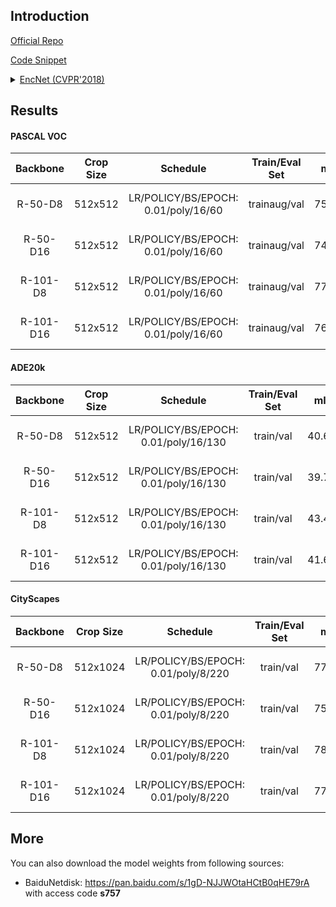 ## Introduction

<a href="https://github.com/zhanghang1989/PyTorch-Encoding">Official Repo</a>

<a href="https://github.com/SegmentationBLWX/sssegmentation/blob/main/ssseg/modules/models/segmentors/encnet/encnet.py">Code Snippet</a>

<details>
<summary align="left"><a href="https://arxiv.org/pdf/1803.08904.pdf">EncNet (CVPR'2018)</a></summary>

```latex
@InProceedings{Zhang_2018_CVPR,
    author = {Zhang, Hang and Dana, Kristin and Shi, Jianping and Zhang, Zhongyue and Wang, Xiaogang and Tyagi, Ambrish and Agrawal, Amit},
    title = {Context Encoding for Semantic Segmentation},
    booktitle = {The IEEE Conference on Computer Vision and Pattern Recognition (CVPR)},
    month = {June},
    year = {2018}
}
```

</details>


## Results

#### PASCAL VOC
| Backbone  | Crop Size  | Schedule                             | Train/Eval Set  | mIoU   | Download                                                                                                                                                                                                                                                                                                                                                                                       |
| :-:       | :-:        | :-:                                  | :-:             | :-:    | :-:                                                                                                                                                                                                                                                                                                                                                                                            |
| R-50-D8   | 512x512    | LR/POLICY/BS/EPOCH: 0.01/poly/16/60  | trainaug/val    | 75.53% | [cfg](https://raw.githubusercontent.com/SegmentationBLWX/sssegmentation/main/ssseg/configs/encnet/encnet_resnet50os8_voc.py) &#124; [model](https://github.com/SegmentationBLWX/modelstore/releases/download/ssseg_encnet/encnet_resnet50os8_voc_train.pth) &#124; [log](https://github.com/SegmentationBLWX/modelstore/releases/download/ssseg_encnet/encnet_resnet50os8_voc_train.log)       |
| R-50-D16  | 512x512    | LR/POLICY/BS/EPOCH: 0.01/poly/16/60  | trainaug/val    | 74.55% | [cfg](https://raw.githubusercontent.com/SegmentationBLWX/sssegmentation/main/ssseg/configs/encnet/encnet_resnet50os16_voc.py) &#124; [model](https://github.com/SegmentationBLWX/modelstore/releases/download/ssseg_encnet/encnet_resnet50os16_voc_train.pth) &#124; [log](https://github.com/SegmentationBLWX/modelstore/releases/download/ssseg_encnet/encnet_resnet50os16_voc_train.log)    |
| R-101-D8  | 512x512    | LR/POLICY/BS/EPOCH: 0.01/poly/16/60  | trainaug/val    | 77.61% | [cfg](https://raw.githubusercontent.com/SegmentationBLWX/sssegmentation/main/ssseg/configs/encnet/encnet_resnet101os8_voc.py) &#124; [model](https://github.com/SegmentationBLWX/modelstore/releases/download/ssseg_encnet/encnet_resnet101os8_voc_train.pth) &#124; [log](https://github.com/SegmentationBLWX/modelstore/releases/download/ssseg_encnet/encnet_resnet101os8_voc_train.log)    |
| R-101-D16 | 512x512    | LR/POLICY/BS/EPOCH: 0.01/poly/16/60  | trainaug/val    | 76.41% | [cfg](https://raw.githubusercontent.com/SegmentationBLWX/sssegmentation/main/ssseg/configs/encnet/encnet_resnet101os16_voc.py) &#124; [model](https://github.com/SegmentationBLWX/modelstore/releases/download/ssseg_encnet/encnet_resnet101os16_voc_train.pth) &#124; [log](https://github.com/SegmentationBLWX/modelstore/releases/download/ssseg_encnet/encnet_resnet101os16_voc_train.log) |

#### ADE20k
| Backbone  | Crop Size  | Schedule                             | Train/Eval Set  | mIoU   | Download                                                                                                                                                                                                                                                                                                                                                                                                |
| :-:       | :-:        | :-:                                  | :-:             | :-:    | :-:                                                                                                                                                                                                                                                                                                                                                                                                     |
| R-50-D8   | 512x512    | LR/POLICY/BS/EPOCH: 0.01/poly/16/130 | train/val       | 40.60% | [cfg](https://raw.githubusercontent.com/SegmentationBLWX/sssegmentation/main/ssseg/configs/encnet/encnet_resnet50os8_ade20k.py) &#124; [model](https://github.com/SegmentationBLWX/modelstore/releases/download/ssseg_encnet/encnet_resnet50os8_ade20k_train.pth) &#124; [log](https://github.com/SegmentationBLWX/modelstore/releases/download/ssseg_encnet/encnet_resnet50os8_ade20k_train.log)       |
| R-50-D16  | 512x512    | LR/POLICY/BS/EPOCH: 0.01/poly/16/130 | train/val       | 39.70% | [cfg](https://raw.githubusercontent.com/SegmentationBLWX/sssegmentation/main/ssseg/configs/encnet/encnet_resnet50os16_ade20k.py) &#124; [model](https://github.com/SegmentationBLWX/modelstore/releases/download/ssseg_encnet/encnet_resnet50os16_ade20k_train.pth) &#124; [log](https://github.com/SegmentationBLWX/modelstore/releases/download/ssseg_encnet/encnet_resnet50os16_ade20k_train.log)    |
| R-101-D8  | 512x512    | LR/POLICY/BS/EPOCH: 0.01/poly/16/130 | train/val       | 43.43% | [cfg](https://raw.githubusercontent.com/SegmentationBLWX/sssegmentation/main/ssseg/configs/encnet/encnet_resnet101os8_ade20k.py) &#124; [model](https://github.com/SegmentationBLWX/modelstore/releases/download/ssseg_encnet/encnet_resnet101os8_ade20k_train.pth) &#124; [log](https://github.com/SegmentationBLWX/modelstore/releases/download/ssseg_encnet/encnet_resnet101os8_ade20k_train.log)    |
| R-101-D16 | 512x512    | LR/POLICY/BS/EPOCH: 0.01/poly/16/130 | train/val       | 41.65% | [cfg](https://raw.githubusercontent.com/SegmentationBLWX/sssegmentation/main/ssseg/configs/encnet/encnet_resnet101os16_ade20k.py) &#124; [model](https://github.com/SegmentationBLWX/modelstore/releases/download/ssseg_encnet/encnet_resnet101os16_ade20k_train.pth) &#124; [log](https://github.com/SegmentationBLWX/modelstore/releases/download/ssseg_encnet/encnet_resnet101os16_ade20k_train.log) |

#### CityScapes
| Backbone  | Crop Size  | Schedule                             | Train/Eval Set  | mIoU   | Download                                                                                                                                                                                                                                                                                                                                                                                                            |
| :-:       | :-:        | :-:                                  | :-:             | :-:    | :-:                                                                                                                                                                                                                                                                                                                                                                                                                 |
| R-50-D8   | 512x1024   | LR/POLICY/BS/EPOCH: 0.01/poly/8/220  | train/val       | 77.98% | [cfg](https://raw.githubusercontent.com/SegmentationBLWX/sssegmentation/main/ssseg/configs/encnet/encnet_resnet50os8_cityscapes.py) &#124; [model](https://github.com/SegmentationBLWX/modelstore/releases/download/ssseg_encnet/encnet_resnet50os8_cityscapes_train.pth) &#124; [log](https://github.com/SegmentationBLWX/modelstore/releases/download/ssseg_encnet/encnet_resnet50os8_cityscapes_train.log)       |
| R-50-D16  | 512x1024   | LR/POLICY/BS/EPOCH: 0.01/poly/8/220  | train/val       | 75.98% | [cfg](https://raw.githubusercontent.com/SegmentationBLWX/sssegmentation/main/ssseg/configs/encnet/encnet_resnet50os16_cityscapes.py) &#124; [model](https://github.com/SegmentationBLWX/modelstore/releases/download/ssseg_encnet/encnet_resnet50os16_cityscapes_train.pth) &#124; [log](https://github.com/SegmentationBLWX/modelstore/releases/download/ssseg_encnet/encnet_resnet50os16_cityscapes_train.log)    |
| R-101-D8  | 512x1024   | LR/POLICY/BS/EPOCH: 0.01/poly/8/220  | train/val       | 78.70% | [cfg](https://raw.githubusercontent.com/SegmentationBLWX/sssegmentation/main/ssseg/configs/encnet/encnet_resnet101os8_cityscapes.py) &#124; [model](https://github.com/SegmentationBLWX/modelstore/releases/download/ssseg_encnet/encnet_resnet101os8_cityscapes_train.pth) &#124; [log](https://github.com/SegmentationBLWX/modelstore/releases/download/ssseg_encnet/encnet_resnet101os8_cityscapes_train.log)    |
| R-101-D16 | 512x1024   | LR/POLICY/BS/EPOCH: 0.01/poly/8/220  | train/val       | 77.46% | [cfg](https://raw.githubusercontent.com/SegmentationBLWX/sssegmentation/main/ssseg/configs/encnet/encnet_resnet101os16_cityscapes.py) &#124; [model](https://github.com/SegmentationBLWX/modelstore/releases/download/ssseg_encnet/encnet_resnet101os16_cityscapes_train.pth) &#124; [log](https://github.com/SegmentationBLWX/modelstore/releases/download/ssseg_encnet/encnet_resnet101os16_cityscapes_train.log) |


## More
You can also download the model weights from following sources:
- BaiduNetdisk: https://pan.baidu.com/s/1gD-NJJWOtaHCtB0qHE79rA with access code **s757**